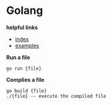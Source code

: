 Golang
======

**helpful links**
* [index](https://golang.org/)
* [examples](https://github.com/adonovan/gopl.io)

**Run a file**
```
go run {file}
```

**Complies a file**
```
go build {file}
./{file} -- execute the compiled file
```
